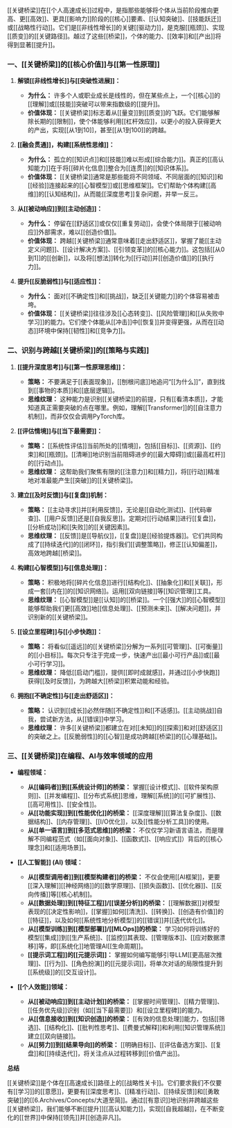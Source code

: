 [[关键桥梁]]在[[个人高速成长]]过程中，是指那些能够将个体从当前阶段推向更高、更[[高效]]、更具[[影响力]]阶段的[[核心]]要素、[[认知突破]]、[[技能跃迁]]或[[战略性行动]]。它们是[[非线性增长]]的关键[[驱动力]]，是克服[[瓶颈]]、实现[[质变]]的[[关键路径]]。越过了这些[[桥梁]]，个体的能力、[[效率]]和[[产出]]将得到显著[[提升]]。

### 一、[[关键桥梁]]的[[核心价值]]与[[第一性原理]]

1.  **解锁[[非线性增长]]与[[突破性进展]]：**
    *   **为什么：** 许多个人或职业成长是线性的，但在某些点上，一个[[核心]]的[[理解]]或[[技能]]突破可以带来指数级的[[提升]]。
    *   **价值体现：** [[关键桥梁]]标志着从[[量变]]到[[质变]]的飞跃。它们能够解除长期的[[限制]]，使个体能够利用[[杠杆效应]]，以更小的投入获得更大的产出，实现[[从1到10]]，甚至[[从1到100]]的跨越。

2.  **[[融会贯通]]，构建[[系统性思维]]：**
    *   **为什么：** 孤立的[[知识点]]和[[技能]]难以形成[[综合能力]]。真正的[[高认知能力]]在于将[[碎片化信息]]整合为[[连贯]]的[[知识体系]]。
    *   **价值体现：** [[关键桥梁]]通常是那些能将不同领域、不同层面的[[知识]]和[[经验]]连接起来的[[心智模型]]或[[思维框架]]。它们帮助个体构建[[高维]]的[[认知结构]]，从而能[[深度思考]]复杂问题，并举一反三。

3.  **从[[被动响应]]到[[主动创造]]：**
    *   **为什么：** 停留在[[舒适区]]或仅仅[[重复劳动]]，会使个体局限于[[被动响应]]外部需求，难以[[创造价值]]。
    *   **价值体现：** 跨越[[关键桥梁]]通常意味着[[走出舒适区]]，掌握了能[[主动定义问题]]、[[设计解决方案]]、[[引领变革]]的[[核心能力]]。这包括[[从0到1]]的[[创新]]，以及将[[想法]]转化为[[行动]]并[[创造价值]]的[[执行力]]。

4.  **提升[[反脆弱性]]与[[适应性]]：**
    *   **为什么：** 面对[[不确定性]]和[[挑战]]，缺乏[[关键能力]]的个体容易被击垮。
    *   **价值体现：** [[关键桥梁]]往往涉及[[心态转变]]、[[风险管理]]和[[从失败中学习]]的能力。它们使个体能从[[冲击]]中[[恢复]]并变得更强，从而在[[动态]]环境中保持[[韧性]]和[[竞争力]]。

### 二、识别与跨越[[关键桥梁]]的[[策略与实践]]

1.  **[[提升深度思考]]与[[第一性原理思维]]：**
    *   **策略：** 不要满足于[[表面现象]]，[[刨根问底]]地追问“[[为什么]]”，直到找到[[事物的本质]]和[[底层逻辑]]。
    *   **思维纹理：** 这种能力是识别[[关键桥梁]]的前提，只有[[看清本质]]，才能知道真正需要突破的点在哪里。例如，理解[[Transformer]]的[[自注意力机制]]，而非仅仅会调用PyTorch库。

2.  **[[评估情境]]与[[当下最需要]]：**
    *   **策略：** [[系统性评估]]当前所处的[[情境]]，包括[[目标]]、[[资源]]、[[约束]]和[[瓶颈]]。[[清晰]]地识别当前阻碍进步的[[最大障碍]]或[[最高杠杆]]的[[行动点]]。
    *   **思维纹理：** 这帮助我们聚焦有限的[[注意力]]和[[精力]]，将[[行动]]精准地对准最能产生[[突破]]的[[关键桥梁]]。

3.  **建立[[及时反馈]]与[[复盘]]机制：**
    *   **策略：** [[主动寻求]]并[[利用反馈]]，无论是[[自动化测试]]、[[代码审查]]、[[用户反馈]]还是[[自我反思]]。定期对[[行动结果]]进行[[复盘]]，[[分析成功]]和[[失败]]的[[关键因素]]。
    *   **思维纹理：** [[反馈]]是[[导航仪]]，[[复盘]]是[[经验提炼器]]。它们共同构成了[[持续迭代]]的[[闭环]]，指引我们[[调整策略]]，修正[[认知偏差]]，高效地跨越[[桥梁]]。

4.  **构建[[心智模型]]与[[信息处理]]：**
    *   **策略：** 积极地将[[碎片化信息]]进行[[结构化]]、[[抽象化]]和[[关联]]，形成一套[[内在]]的[[知识网络]]。运用[[双向链接]]等[[知识管理]]工具。
    *   **思维纹理：** [[心智模型]]是[[认知]]的[[桥梁]]。一个[[强大]]的[[心智模型]]能够帮助我们更[[高效]]地[[信息处理]]、[[预测未来]]、[[解决问题]]，并识别新的[[关键桥梁]]。

5.  **[[设立里程碑]]与[[小步快跑]]：**
    *   **策略：** 将看似[[遥远]]的[[关键桥梁]]分解为一系列[[可管理]]、[[可衡量]]的[[小目标]]。每次只专注于完成一步，快速产出[[最小可行产品]]或[[最小可行学习]]。
    *   **思维纹理：** 降低[[启动门槛]]，提供[[即时成就感]]，并通过[[小步快跑]]获得[[及时反馈]]，为跨越大[[桥梁]]积累动能和经验。

6.  **拥抱[[不确定性]]与[[走出舒适区]]：**
    *   **策略：** 认识到[[成长]]必然伴随[[不确定性]]和[[不适感]]。[[主动挑战]]自我，尝试新方法，从[[错误]]中学习。
    *   **思维纹理：** 许多[[关键桥梁]]都建立在对[[未知]]的[[探索]]和对[[舒适区]]的突破之上。[[反脆弱性]]的[[心智]]是成功跨越[[桥梁]]的[[心理基础]]。

### 三、[[关键桥梁]]在编程、AI与效率领域的应用

*   **编程领域：**
    *   **从[[编码者]]到[[系统设计师]]的桥梁：** 掌握[[设计模式]]、[[软件架构原则]]、[[并发编程]]、[[分布式系统]]思维，理解[[系统]]的[[可扩展性]]、[[高可用性]]、[[安全性]]。
    *   **从[[功能实现]]到[[性能优化]]的桥梁：** [[深度理解]][[算法复杂度]]、[[数据结构]]、[[内存管理]]、[[I/O优化]]，以及[[性能分析工具]]的使用。
    *   **从[[单一语言]]到[[多范式思维]]的桥梁：** 不仅仅学习新语言语法，而是理解不同编程范式（如[[面向对象]]、[[函数式]]、[[响应式]]）背后的[[核心理念]]和[[适用场景]]。

*   **[[人工智能]] (AI) 领域：**
    *   **从[[模型调用者]]到[[模型构建者]]的桥梁：** 不仅会使用[[AI框架]]，更要[[深入理解]][[神经网络]]的[[数学原理]]、[[损失函数]]、[[优化器]]、[[反向传播]]等[[核心机制]]。
    *   **从[[数据处理]]到[[特征工程]]/[[误差分析]]的桥梁：** [[理解数据]]对模型表现的[[决定性影响]]，[[掌握]]如何[[清洗]]、[[转换]]、[[创造有价值]]的[[特征]]，以及如何[[系统性地分析模型]]的[[错误]]并[[迭代优化]]。
    *   **从[[模型训练]]到[[模型部署]]/[[MLOps]]的桥梁：** 学习如何将训练好的模型[[集成]]到[[生产系统]]、[[监控]]其表现、[[管理版本]]、[[应对数据漂移]]等，即[[系统化]]地管理AI[[生命周期]]。
    *   **[[提示词工程]]的[[元提示词]]：** 掌握如何编写能够引导LLM[[更高层次推理]]、[[行为]]、[[角色扮演]]的[[元提示词]]，将单次对话的局限性提升到[[系统级]]的[[交互设计]]。

*   **[[个人效能]]领域：**
    *   **从[[被动响应]]到[[主动计划]]的桥梁：** [[掌握时间管理]]、[[精力管理]]、[[任务优先级]]识别（如[[当下最需要]]）和[[设立里程碑]]的能力。
    *   **从[[信息接收]]到[[知识创造]]的桥梁：** [[有效的信息处理]]能力，包括[[筛选]]、[[结构化]]、[[批判性思考]]、[[费曼式解释]]和利用[[知识管理系统]]建立[[双向链接]]。
    *   **从[[努力]]到[[结果导向]]的桥梁：** [[明确目标]]、[[评估备选方案]]、[[复盘]]和[[持续迭代]]，将关注点从过程转移到[[价值产出]]。

**总结**

[[关键桥梁]]是个体在[[高速成长]]路径上的[[战略性关卡]]。它们要求我们不仅要有[[学习]]的[[意愿]]，更要有[[深度思考]]、[[精准行动]]、[[持续反馈]]和[[勇敢突破]]的[[6.Archives/Concepts/大道至简]]。通过[[有意识]]地识别并跨越这些[[关键桥梁]]，我们能够不断[[提升]][[高认知能力]]，实现[[自我超越]]，在不断变化的[[世界]]中保持[[领先]]并[[创造非凡]]。